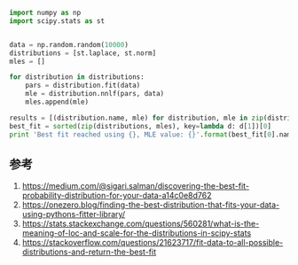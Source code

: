 

```python
import numpy as np
import scipy.stats as st


data = np.random.random(10000)
distributions = [st.laplace, st.norm]
mles = []

for distribution in distributions:
    pars = distribution.fit(data)
    mle = distribution.nnlf(pars, data)
    mles.append(mle)

results = [(distribution.name, mle) for distribution, mle in zip(distributions, mles)]
best_fit = sorted(zip(distributions, mles), key=lambda d: d[1])[0]
print 'Best fit reached using {}, MLE value: {}'.format(best_fit[0].name, best_fit[1])
```


## 参考
1. https://medium.com/@sigari.salman/discovering-the-best-fit-probability-distribution-for-your-data-a14c0e8d762
2. https://onezero.blog/finding-the-best-distribution-that-fits-your-data-using-pythons-fitter-library/
3. https://stats.stackexchange.com/questions/560281/what-is-the-meaning-of-loc-and-scale-for-the-distributions-in-scipy-stats
4. https://stackoverflow.com/questions/21623717/fit-data-to-all-possible-distributions-and-return-the-best-fit